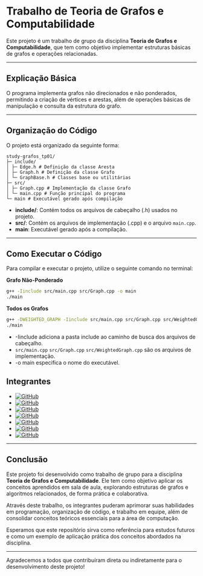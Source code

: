 # Trabalho de Teoria de Grafos e Computabilidade

Este projeto é um trabalho de grupo da disciplina **Teoria de Grafos e Computabilidade**, que tem como objetivo implementar estruturas básicas de grafos e operações relacionadas.

---

## Explicação Básica

O programa implementa grafos não direcionados e não ponderados, permitindo a criação de vértices e arestas, além de operações básicas de manipulação e consulta da estrutura do grafo.

---

## Organização do Código

O projeto está organizado da seguinte forma:

```
study-grafos_tp01/
├─ include/
│ ├─ Edge.h # Definição da classe Aresta
│ ├─ Graph.h # Definição da classe Grafo
│ └─ GraphBase.h # Classes base ou utilitárias
├─ src/
│ ├─ Graph.cpp # Implementação da classe Grafo
│ └─ main.cpp # Função principal do programa
└─ main # Executável gerado após compilação
```


- **include/**: Contém todos os arquivos de cabeçalho (.h) usados no projeto.
- **src/**: Contém os arquivos de implementação (.cpp) e o arquivo `main.cpp`.
- **main**: Executável gerado após a compilação.

---

## Como Executar o Código

Para compilar e executar o projeto, utilize o seguinte comando no terminal:

**Grafo Não-Ponderado**

```bash
g++ -Iinclude src/main.cpp src/Graph.cpp -o main
./main
``` 

**Todos os Grafos**

```bash
g++ -DWEIGHTED_GRAPH -Iinclude src/main.cpp src/Graph.cpp src/WeightedGraph.cpp -o main
./main
``` 

* -Iinclude adiciona a pasta include ao caminho de busca dos arquivos de cabeçalho.
* `src/main.cpp` `src/Graph.cpp` `src/WeightedGraph.cpp` são os arquivos de implementação.
* -o main especifica o nome do executável.

## Integrantes

- [![GitHub](https://img.shields.io/badge/-Alice-181717?style=flat-square&logo=github&logoColor=white)](https://github.com/alicesalim)
- [![GitHub](https://img.shields.io/badge/-Arthur-181717?style=flat-square&logo=github&logoColor=white)](https://github.com/ArthurCRodrigues) 
- [![GitHub](https://img.shields.io/badge/-Bruna-181717?style=flat-square&logo=github&logoColor=white)](https://github.com/cestpassion)
- [![GitHub](https://img.shields.io/badge/-Daniel-181717?style=flat-square&logo=github&logoColor=white)](https://github.com/vitorrdan)
- [![GitHub](https://img.shields.io/badge/-Felipe-181717?style=flat-square&logo=github&logoColor=white)](https://github.com/nkdwon)
- [![GitHub](https://img.shields.io/badge/-Gustavo-181717?style=flat-square&logo=github&logoColor=white)](https://github.com/GhrCastro)
- [![GitHub](https://img.shields.io/badge/-Mariana-181717?style=flat-square&logo=github&logoColor=white)](https://github.com/marialmeida)

---

## Conclusão

Este projeto foi desenvolvido como trabalho de grupo para a disciplina **Teoria de Grafos e Computabilidade**. Ele tem como objetivo aplicar os conceitos aprendidos em sala de aula, explorando estruturas de grafos e algoritmos relacionados, de forma prática e colaborativa.  

Através deste trabalho, os integrantes puderam aprimorar suas habilidades em programação, organização de código, e trabalho em equipe, além de consolidar conceitos teóricos essenciais para a área de computação.  

Esperamos que este repositório sirva como referência para estudos futuros e como um exemplo de aplicação prática dos conceitos abordados na disciplina.  

---

Agradecemos a todos que contribuíram direta ou indiretamente para o desenvolvimento deste projeto!
